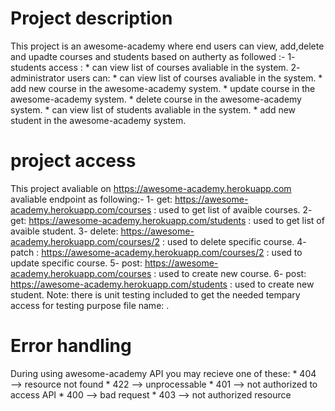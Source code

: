 # Project description
This project is an awesome-academy where end users can view, add,delete and upadte courses and students based on autherty as followed :-
1- students access :
    * can view list of courses avaliable in the system. 
2- administrator users can: 
    * can view list of courses avaliable in the system. 
    * add new course in the awesome-academy system. 
    * update course in the awesome-academy system. 
    * delete course in the awesome-academy system. 
    * can view list of students avaliable in the system. 
    * add new student in the awesome-academy system. 
# project access
This project avaliable on https://awesome-academy.herokuapp.com avaliable endpoint as following:-
1- get: https://awesome-academy.herokuapp.com/courses : used to get list of avaible courses.
2- get: https://awesome-academy.herokuapp.com/students : used to get list of avaible student.
3- delete: https://awesome-academy.herokuapp.com/courses/2 : used to delete specific course.
4- patch : https://awesome-academy.herokuapp.com/courses/2 : used to update specific course.
5- post: https://awesome-academy.herokuapp.com/courses : used to create new course. 
6- post: https://awesome-academy.herokuapp.com/students : used to create new student. 
Note: there is unit testing included to get the needed tempary access for testing purpose file name: . 
# Error handling 
During using  awesome-academy API you may recieve one of these:
    * 404 –-> resource not found
    * 422 –-> unprocessable
    * 401 –-> not authorized to access API
    * 400 --> bad request
    * 403 -->  not authorized resource
